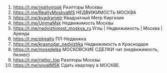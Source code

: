 1. https://t.me/realtymosk Риэлторы Москвы
2. https://t.me/RealtyMoskvaWS НЕДВИЖИМОСТЬ МОСКВА
3. https://t.me/kvadrametr Квадратный Метр Киргизия
4. https://t.me/UmmaMsk Недвижимость Москвы
5. https://t.me/nedvizhimost_moskva_ru Углы | Недвижимость | Москва | Аренда
6. https://t.me/plrealty ПЛ-Недвижка
7. https://t.me/krasnodar_nedvizhka Недвижимость в Краснодаре
8. https://t.me/mossdelka МОСКОВСКИЕ СДЕЛКИ чат (недвижимость, бизнес)
9. https://t.me/rieltor_top Риэлторы Москвы
10. https://t.me/snyatMSK Сдать квартиру в МОСКВЕ.